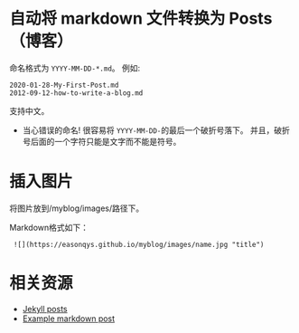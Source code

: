 # 自动将 markdown 文件转换为 Posts（博客）

命名格式为 `YYYY-MM-DD-*.md`。 例如:

```shell
2020-01-28-My-First-Post.md
2012-09-12-how-to-write-a-blog.md
```
支持中文。

- 当心错误的命名!  很容易将 `YYYY-MM-DD-`的最后一个破折号落下。 并且，破折号后面的一个字符只能是文字而不能是符号。

# 插入图片

将图片放到/myblog/images/路径下。

Markdown格式如下：
```
 ![](https://easonqys.github.io/myblog/images/name.jpg "title")
```

# 相关资源

- [Jekyll posts](https://jekyllrb.com/docs/posts/)
- [Example markdown post](https://github.com/fastai/fastpages/blob/master/_posts/2020-01-14-test-markdown-post.md)
